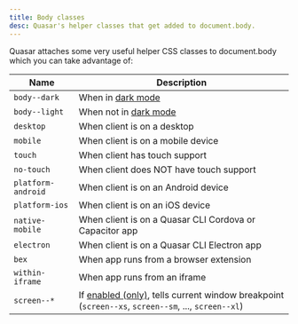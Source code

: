 ```yaml
---
title: Body classes
desc: Quasar's helper classes that get added to document.body.
---
```


Quasar attaches some very useful helper CSS classes to document.body which you can take advantage of:

| Name               | Description                                                                                                                                             |
| ------------------ | ------------------------------------------------------------------------------------------------------------------------------------------------------- |
| `body--dark`       | When in [dark mode](/style/dark-mode)                                                                                                                   |
| `body--light`      | When not in [dark mode](/style/dark-mode)                                                                                                               |
| `desktop`          | When client is on a desktop                                                                                                                             |
| `mobile`           | When client is on a mobile device                                                                                                                       |
| `touch`            | When client has touch support                                                                                                                           |
| `no-touch`         | When client does NOT have touch support                                                                                                                 |
| `platform-android` | When client is on an Android device                                                                                                                     |
| `platform-ios`     | When client is on an iOS device                                                                                                                         |
| `native-mobile`    | When client is on a Quasar CLI Cordova or Capacitor app                                                                                                 |
| `electron`         | When client is on a Quasar CLI Electron app                                                                                                             |
| `bex`              | When app runs from a browser extension                                                                                                                  |
| `within-iframe`    | When app runs from an iframe                                                                                                                            |
| `screen--*`        | If [enabled (only)](/options/screen-plugin#how-to-enable-body-classes), tells current window breakpoint (`screen--xs`, `screen--sm`, ..., `screen--xl`) |
